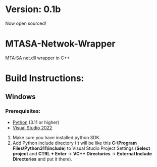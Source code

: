 # Version: 0.1b
 Now open sourced!

# MTASA-Netwok-Wrapper
 MTA:SA net.dll wrapper in C++

# Build Instructions:
 ## Windows
   ### Prerequisites:
   * [Python](https://www.python.org) (3.11 or higher)
   * [Visual Studio 2022](https://visualstudio.microsoft.com/vs/)

 1. Make sure you have installed python SDK.
 2. Add Python include directory (It will be like this **C:\Program Files\Python311\include**) to Visual Studio Project Settings (**Select project** and **CTRL + Enter** -> **VC++ Directories** -> **External Include Directories** and put it there).
